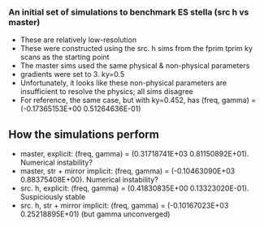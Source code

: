 ### An initial set of simulations to benchmark ES stella (src h vs master)
- These are relatively low-resolution
- These were constructed using the src. h sims from the fprim tprim ky scans as the starting point
- The master sims used the same physical & non-physical parameters
- gradients were set to 3. ky=0.5
- Unfortunately, it looks like these non-physical parameters are insufficient to resolve the physics; all sims disagree
- For reference, the same case, but with ky=0.452, has (freq, gamma) = (-0.17365153E+00  0.51264636E-01)
## How the simulations perform
- master, explicit: (freq, gamma) = (0.31718741E+03  0.81150892E+01). Numerical instability?
- master, str + mirror implicit: (freq, gamma) = (-0.10463090E+03  0.88375408E+00). Numerical instability?
- src. h, explicit: (freq, gamma) = (0.41830835E+00  0.13323020E-01). Suspiciously stable
- src. h, str + mirror implicit: (freq, gamma) = (-0.10167023E+03  0.25218895E+01) (but gamma unconverged)
